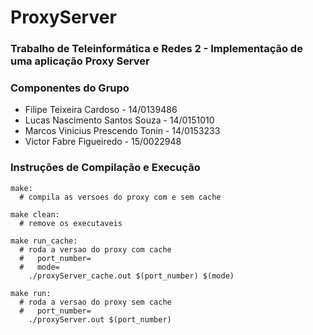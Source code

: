 # ProxyServer
### Trabalho de Teleinformática e Redes 2 - Implementação de uma aplicação Proxy Server

### Componentes do Grupo 
* Filipe Teixeira Cardoso - 14/0139486
* Lucas Nascimento Santos Souza - 14/0151010
* Marcos Vinicius Prescendo Tonin - 14/0153233
* Victor Fabre Figueiredo - 15/0022948

### Instruções de Compilação e Execução
```shell
make:
  # compila as versoes do proxy com e sem cache

make clean:
  # remove os executaveis

make run_cache:
  # roda a versao do proxy com cache
  #   port_number=
  #   mode=
	./proxyServer_cache.out $(port_number) $(mode)

make run:
  # roda a versao do proxy sem cache
  #   port_number=
	./proxyServer.out $(port_number)
```
